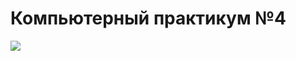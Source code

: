 # Компьютерный практикум №4
<a href="https://youtu.be/aC6_iSq6Ngo" target="_blank"><img src="img/poster.jpg"></a>
